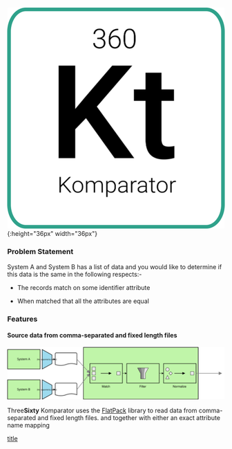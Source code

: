 ![alt text](https://github.com/markash/komparator/raw/master/ui/src/main/resources/kt-logo.png "Komparator"){:height="36px" width="36px"}

### Problem Statement
System A and System B has a list of data and you would like to determine if this data is the same in the following respects:-

* The records match on some identifier attribute

* When matched that all the attributes are equal

### Features

#### Source data from comma-separated and fixed length files

![alt text](https://raw.githubusercontent.com/markash/komparator/master/core/src/main/resources/integration.svg "Diagram")


Three**Sixty** Komparator uses the [FlatPack](http://flatpack.sourceforge.net) library to read data from comma-separated and fixed length files. and together with either an exact attribute name mapping  

[title](http://)